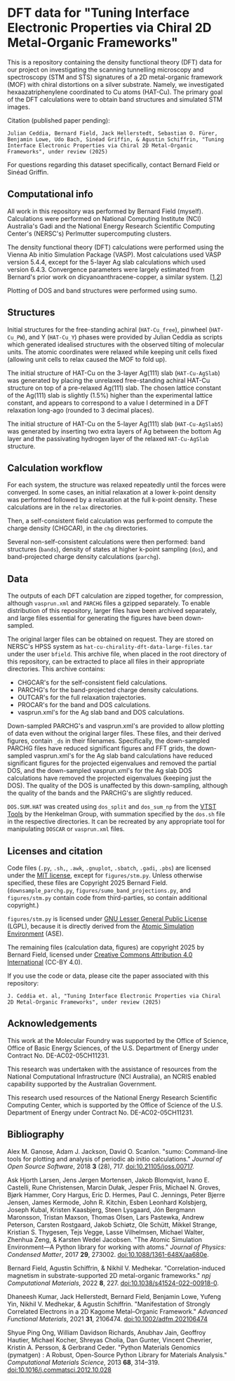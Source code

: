 # DFT data for "Tuning Interface Electronic Properties via Chiral 2D Metal-Organic Frameworks"

This is a repository containing the density functional theory (DFT) data for
our project on investigating the scanning tunnelling microscopy and spectroscopy
(STM and STS) signatures of a 2D metal-organic framework (MOF) with chiral
distortions on a silver substrate.
Namely, we investigated hexaazatriphenylene coordinated to Cu atoms (HAT-Cu).
The primary goal of the DFT calculations were to obtain band structures and
simulated STM images.

Citation (published paper pending):

    Julian Ceddia, Bernard Field, Jack Hellerstedt, Sebastian O. Fürer, Benjamin Lowe, Udo Bach, Sinéad Griffin, & Agustin Schiffrin, "Tuning Interface Electronic Properties via Chiral 2D Metal-Organic Frameworks", under review (2025)

For questions regarding this dataset specifically, contact Bernard Field or Sinéad Griffin.

## Computational info

All work in this repository was performed by Bernard Field (myself).
Calculations were performed on National Computing Institute (NCI) Australia's
Gadi and the National Energy Research Scientific Computing Center's (NERSC's)
Perlmutter supercomputing clusters.

The density functional theory (DFT) calculations were performed using the
Vienna Ab initio Simulation Package (VASP).
Most calculations used VASP version 5.4.4, except for the 5-layer Ag slab
calculations which used version 6.4.3.
Convergence parameters were largely estimated from Bernard's prior work
on dicyanoanthracene-copper, a similar system.
[[1](https://doi.org/10.1038/s41524-022-00918-0),[2](https://doi.org/10.1002/adfm.202106474)]

Plotting of DOS and band structures were performed using sumo.

## Structures

Initial structures for the free-standing achiral (`HAT-Cu_free`), pinwheel
(`HAT-Cu_PW`), and Y (`HAT-Cu_Y`) phases were provided by Julian Ceddia
as scripts which generated idealised structures with the observed tilting
of molecular units. The atomic coordinates were relaxed while keeping unit
cells fixed (allowing unit cells to relax caused the MOF to fold up).

The initial structure of HAT-Cu on the 3-layer Ag(111) slab (`HAT-Cu-AgSlab`)
was generated by placing the unrelaxed free-standing achiral HAT-Cu structure
on top of a pre-relaxed Ag(111) slab. The chosen lattice constant of the
Ag(111) slab is slightly (1.5%) higher than the experimental lattice constant,
and appears to correspond to a value I determined in a DFT relaxation long-ago
(rounded to 3 decimal places).

The initial structure of HAT-Cu on the 5-layer Ag(111) slab (`HAT-Cu-AgSlab5`)
was generated by inserting two extra layers of Ag between the bottom Ag layer
and the passivating hydrogen layer of the relaxed `HAT-Cu-AgSlab` structure.

## Calculation workflow

For each system, the structure was relaxed repeatedly until the forces
were converged. In some cases, an initial relaxation at a lower k-point density
was performed followed by a relaxation at the full k-point density.
These calculations are in the `relax` directories.

Then, a self-consistent field calculation was performed to compute the charge
density (CHGCAR), in the `chg` directories.

Several non-self-consistent calculations were then performed:
band structures (`bands`), density of states at higher k-point sampling (`dos`),
and band-projected charge density calculations (`parchg`).

## Data

The outputs of each DFT calculation are zipped together, for compression,
although `vasprun.xml` and `PARCHG` files a gzipped separately.
To enable distribution of this repository, larger files have been archived
separately, and large files essential for generating the figures have been
down-sampled.

The original larger files can be obtained on request.
They are stored on NERSC's HPSS system as
`hat-cu-chirality-dft-data-large-files.tar` under the user `bfield`.
This archive file, when placed in the root directory of this repository, can be
extracted to place all files in their appropriate directories.
This archive contains:
- CHGCAR's for the self-consistent field calculations.
- PARCHG's for the band-projected charge density calculations.
- OUTCAR's for the full relaxation trajectories.
- PROCAR's for the band and DOS calculations.
- vasprun.xml's for the Ag slab band and DOS calculations.

Down-sampled PARCHG's and vasprun.xml's are provided to allow plotting of data
even without the original larger files. These files, and their derived figures,
contain `_ds` in their filenames.
Specifically, the down-sampled PARCHG files have reduced significant figures
and FFT grids, the down-sampled vasprun.xml's for the Ag slab band calculations
have reduced significant figures for the projected eigenvalues and removed the
partial DOS, and the down-sampled vasprun.xml's for the Ag slab DOS calculations
have removed the projected eigenvalues (keeping just the DOS).
The quality of the DOS is unaffected by this down-sampling, although the quality
of the bands and the PARCHG's are slightly reduced.

`DOS.SUM.HAT` was created using `dos_split` and `dos_sum_np` from the
[VTST Tools](https://theory.cm.utexas.edu/vtsttools/) by the Henkelman Group,
with summation specified by the `dos.sh` file in the respective directories.
It can be recreated by any appropriate tool for manipulating `DOSCAR` or
`vasprun.xml` files.

## Licenses and citation

Code files (`.py`, `.sh,`, `.awk`, `.gnuplot`, `.sbatch`, `.gadi`, `.pbs`) are
licensed under the [MIT license](https://opensource.org/license/mit), except
for `figures/stm.py`.
Unless otherwise specified, these files are Copyright 2025 Bernard Field.
(`downsample_parchg.py`, `figures/sumo_band_projections.py`, and `figures/stm.py`
contain code from third-parties, so contain additional copyright.)

`figures/stm.py` is licensed under
[GNU Lesser General Public License](https://www.gnu.org/licenses/lgpl-3.0.html)
(LGPL), because it is directly derived from the
[Atomic Simulation Environment](https://wiki.fysik.dtu.dk/ase/index.html) (ASE).

The remaining files (calculation data, figures) are copyright 2025 by Bernard
Field, licensed under
[Creative Commons Attribution 4.0 International](https://creativecommons.org/licenses/by/4.0/)
(CC-BY 4.0).

If you use the code or data, please cite the paper associated with this repository:

    J. Ceddia et. al, "Tuning Interface Electronic Properties via Chiral 2D Metal-Organic Frameworks", under review (2025)

## Acknowledgements

This work at the Molecular Foundry was supported by the Office of Science,
Office of Basic Energy Sciences, of the U.S. Department of Energy under
Contract No. DE-AC02-05CH11231.

This research was undertaken with the assistance of resources from the National
Computational Infrastructure (NCI Australia), an NCRIS enabled capability
supported by the Australian Government.

This research used resources of the National Energy Research Scientific
Computing Center, which is supported by the Office of Science of the U.S.
Department of Energy under Contract No. DE-AC02-05CH11231.

## Bibliography

Alex M. Ganose, Adam J. Jackson, David O. Scanlon.
"sumo: Command-line tools for plotting and analysis of periodic ab initio calculations."
_Journal of Open Source Software_, 2018 **3** (28), 717.
[doi:10.21105/joss.00717](https://doi.org/10.21105/joss.00717).

Ask Hjorth Larsen, Jens Jørgen Mortensen, Jakob Blomqvist,
Ivano E. Castelli, Rune Christensen, Marcin Dułak, Jesper Friis,
Michael N. Groves, Bjørk Hammer, Cory Hargus, Eric D. Hermes,
Paul C. Jennings, Peter Bjerre Jensen, James Kermode, John R. Kitchin,
Esben Leonhard Kolsbjerg, Joseph Kubal, Kristen Kaasbjerg,
Steen Lysgaard, Jón Bergmann Maronsson, Tristan Maxson, Thomas Olsen,
Lars Pastewka, Andrew Peterson, Carsten Rostgaard, Jakob Schiøtz,
Ole Schütt, Mikkel Strange, Kristian S. Thygesen, Tejs Vegge,
Lasse Vilhelmsen, Michael Walter, Zhenhua Zeng, & Karsten Wedel Jacobsen.
"The Atomic Simulation Environment—A Python library for working with atoms."
_Journal of Physics: Condensed Matter_, 2017 **29**, 273002.
[doi:10.1088/1361-648X/aa680e](https://doi.org/10.1088/1361-648X/aa680e).

Bernard Field, Agustin Schiffrin, & Nikhil V. Medhekar.
"Correlation-induced magnetism in substrate-supported 2D metal-organic frameworks."
_npj Computational Materials_, 2022 **8**, 227.
[doi:10.1038/s41524-022-00918-0](https://doi.org/10.1038/s41524-022-00918-0).

Dhaneesh Kumar, Jack Hellerstedt, Bernard Field, Benjamin Lowe, Yufeng Yin,
Nikhil V. Medhekar, & Agustin Schiffrin.
"Manifestation of Strongly Correlated Electrons in a 2D Kagome Metal–Organic Framework."
_Advanced Functional Materials_, 2021 **31**, 2106474.
[doi:10.1002/adfm.202106474](https://doi.org/10.1002/adfm.202106474)

Shyue Ping Ong, William Davidson Richards, Anubhav Jain, Geoffroy Hautier,
Michael Kocher, Shreyas Cholia, Dan Gunter, Vincent Chevrier, Kristin A.
Persson, & Gerbrand Ceder.
"Python Materials Genomics (pymatgen) : A Robust,
Open-Source Python Library for Materials Analysis."
*Computational Materials Science*, 2013 **68**, 314–319.
[doi:10.1016/j.commatsci.2012.10.028](https://doi.org/10.1016/j.commatsci.2012.10.028)
